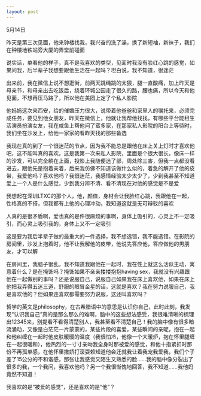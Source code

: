 ```yaml
---
layout: post
---
```

5月14日

昨天是第三次见面，他来钟楼找我，我兴奋的洗了澡，换了新短袖，新袜子，我们在钟楼地铁站旁大厦的弄堂前碰面

说实话，单看他的样子，真不是我喜欢的类型，见面时我没有脸红心跳的感觉，如果问我，后半辈子我想要跟他生活在一起吗？坦白说，我不知道，很迷茫

出来前，我在微信上说不想逛街，前两天跳绳跳的太狠，腿一直酸痛，加上昨天是母亲节，和母亲出去吃饭后，绕着环城公园走了很久的路，腰也痛，所以今天和他见面，不想再压马路了，所以他在美团上定了个私人影院

他妈妈这次来西安，给的催婚压力很大，说带着他爸爸和家里人的嘱托来，必须完成任务，要见到他女朋友，昨天在微信上，他就让我帮他找找，有哪些平台能租生活演员扮演女友，我在咸鱼上帮他问了蛮多家，在那家私人影院的阳台上等待时，我们坐在沙发上，给他一家家的看昨天找的那些备选

我现在真的到了一个很迷茫的节点，因为我不能总是跟他在床上关上灯时才喜欢他吧，这不能叫真的喜欢。这是我第一次来私人影院，里面是个很大很长，像床一样的沙发，可以完全躺在上面，投影上我随便选了部，周处除三害，但我一点都没看进去，跟他先是抱着亲着，后来我仿佛不知道该做什么似的，着急的解开了他的皮带，我爱他吗？喜欢他吗？我很迷茫，我感情经验太少太少了，少到我甚至不知道爱上一个人是什么感觉，少到我分辨不清、看不清现在对他的感觉是不是爱

我想起在深圳LTXC的那个人，他，颜值，身材会让我脸红心跳，我跟他在一起，性格真的不搭，但我都有上他的心理冲动，我知道这就是无可辩驳的喜欢

人真的是很矛盾啊，爱也真的是件很麻烦的事啊，身体上吸引的，心灵上不一定吸引，而心灵上吸引我的，身体上又不一定吸引

这是要为我后半辈子做的最重大的一件选择，我不想选错，我不能选错。在影院的房间里，沙发上抱着时，他不让我解他的皮带，他说先答应他，答应做他的男朋友，才可以解

在房间里，我脑子很乱，我不知道我跟他在一起时，我在性上就这么活跃主动，寓意着什么？是在掩饰吗？掩饰如果不亲亲搂搂抱抱having sex，我就没有兴趣跟他在一起做别的事吗？还是说服自己，说服自己如果我在床上喜欢他，如果在床上他把我弄得五迷三道，舒服的眼冒金星的话，这就是喜欢？我在努力说服自己，我是喜欢他的？但如果连喜欢都需要努力说服，这还叫喜欢吗？

哲学的英文是philosophy，在古希腊语中的意思是认识你自己，此时此刻，我发现“认识我自己”真的是那么那么的难啊，脑中的这些想法感受，我很难清晰的梳理出12345来，别提看不看得清楚别人，我甚至看不清楚自己！我的脑中像有很多暗流涌动，又像是白茫茫一片蒙蒙的，某些片段的喜爱，某些瞬间的亲昵，抱在一起和他纠缠在一起时他皮肤暖暖的温度（我很怕冷，他像一个大暖炉，抱在怀里腿缠在一起很暖和），他热烈的一寸寸亲吻我全身时那被爱的感觉，和他十指紧扣时那份不再孤单感，在他怀里撒娇打滚耍赖知道他会迁就我让着我宠我爱我，我们个子差了15公分的不和谐感，那张让我感觉又陌生又熟悉的脸……我的脑中像分裂出了很多的我，一个我问，我喜欢他吗？另一个我很惭愧地回答，我不知道……我他妈竟然不知道！

我喜欢的是“被爱的感觉”，还是喜欢的是“他”？

